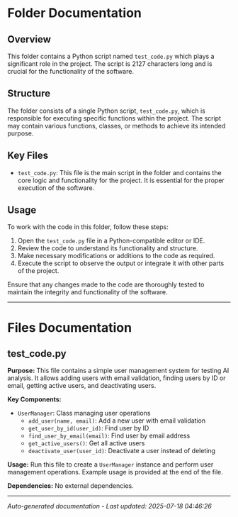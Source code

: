# Folder Documentation

## Overview
This folder contains a Python script named `test_code.py` which plays a significant role in the project. The script is 2127 characters long and is crucial for the functionality of the software.

## Structure
The folder consists of a single Python script, `test_code.py`, which is responsible for executing specific functions within the project. The script may contain various functions, classes, or methods to achieve its intended purpose.

## Key Files
- `test_code.py`: This file is the main script in the folder and contains the core logic and functionality for the project. It is essential for the proper execution of the software.

## Usage
To work with the code in this folder, follow these steps:
1. Open the `test_code.py` file in a Python-compatible editor or IDE.
2. Review the code to understand its functionality and structure.
3. Make necessary modifications or additions to the code as required.
4. Execute the script to observe the output or integrate it with other parts of the project.

Ensure that any changes made to the code are thoroughly tested to maintain the integrity and functionality of the software.

---

# Files Documentation

## test_code.py

**Purpose:** This file contains a simple user management system for testing AI analysis. It allows adding users with email validation, finding users by ID or email, getting active users, and deactivating users.

**Key Components:**
- `UserManager`: Class managing user operations
  - `add_user(name, email)`: Add a new user with email validation
  - `get_user_by_id(user_id)`: Find user by ID
  - `find_user_by_email(email)`: Find user by email address
  - `get_active_users()`: Get all active users
  - `deactivate_user(user_id)`: Deactivate a user instead of deleting

**Usage:** Run this file to create a `UserManager` instance and perform user management operations. Example usage is provided at the end of the file.

**Dependencies:** No external dependencies.

---
*Auto-generated documentation - Last updated: 2025-07-18 04:46:26*
